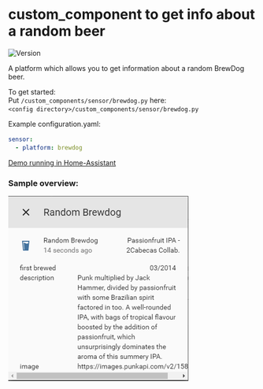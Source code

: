 # custom_component to get info about a random beer
![Version](https://img.shields.io/badge/version-0.0.1-green.svg?style=for-the-badge)

A platform which allows you to get information about a random BrewDog beer.

To get started:   
Put `/custom_components/sensor/brewdog.py` here:  
`<config directory>/custom_components/sensor/brewdog.py`

Example configuration.yaml:  
```yaml
sensor:
  - platform: brewdog
```
[Demo running in Home-Assistant](https://ha-test-brewdog.halfdecent.io/)
### Sample overview:
![Sample overview](overview.png)